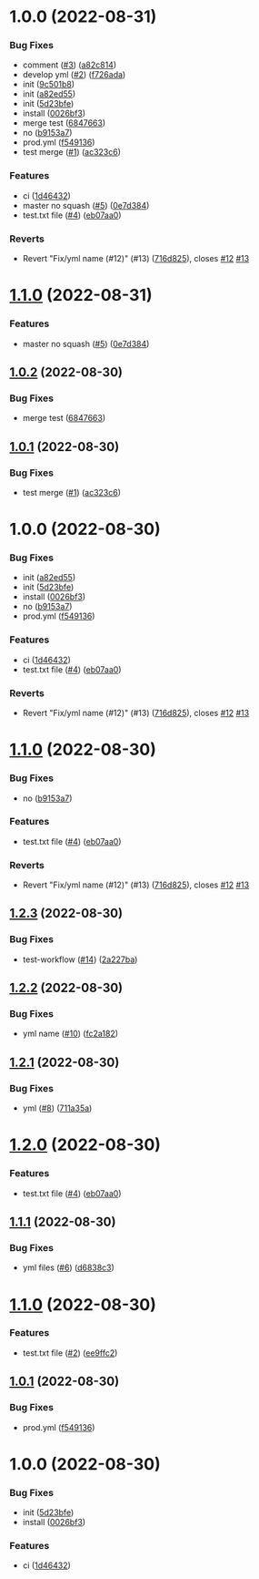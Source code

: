 # 1.0.0 (2022-08-31)


### Bug Fixes

* comment ([#3](https://github.com/nayoon030303/last-action-test/issues/3)) ([a82c814](https://github.com/nayoon030303/last-action-test/commit/a82c8144f989bb8e79cbdf195f60df47c982266d))
* develop yml ([#2](https://github.com/nayoon030303/last-action-test/issues/2)) ([f726ada](https://github.com/nayoon030303/last-action-test/commit/f726adac8e9c0f18962cd898647f49fc0238e5fb))
* init ([9c501b8](https://github.com/nayoon030303/last-action-test/commit/9c501b83d22e7a2496a4914b5bcb5d6846478bab))
* init ([a82ed55](https://github.com/nayoon030303/last-action-test/commit/a82ed552daf13dda870a5187223d4b4ad19df2e6))
* init ([5d23bfe](https://github.com/nayoon030303/last-action-test/commit/5d23bfe47d3aa44257a4cdf9f4e6542c45ce443f))
* install ([0026bf3](https://github.com/nayoon030303/last-action-test/commit/0026bf3982217553543d407ec95c443bdec6b1b7))
* merge test ([6847663](https://github.com/nayoon030303/last-action-test/commit/6847663cab5d6ce7623e9f096e472c2ce942be17))
* no ([b9153a7](https://github.com/nayoon030303/last-action-test/commit/b9153a7e90e2fbc966165cb50cf72a938a5a9645))
* prod.yml ([f549136](https://github.com/nayoon030303/last-action-test/commit/f549136c9e74d05d298cf1d8eb28b5e568422d43))
* test merge ([#1](https://github.com/nayoon030303/last-action-test/issues/1)) ([ac323c6](https://github.com/nayoon030303/last-action-test/commit/ac323c668de262c1a94dada2d891b6d38efc1a2d))


### Features

* ci ([1d46432](https://github.com/nayoon030303/last-action-test/commit/1d4643286b772635c8145658dd72a14db49d60c9))
* master no squash ([#5](https://github.com/nayoon030303/last-action-test/issues/5)) ([0e7d384](https://github.com/nayoon030303/last-action-test/commit/0e7d384c803a0f71d67435e187d3e7d0ff1f4056))
* test.txt file ([#4](https://github.com/nayoon030303/last-action-test/issues/4)) ([eb07aa0](https://github.com/nayoon030303/last-action-test/commit/eb07aa0e8062e9e7a5afa57640070c6cf77c5ab2))


### Reverts

* Revert "Fix/yml name (#12)" (#13) ([716d825](https://github.com/nayoon030303/last-action-test/commit/716d825570bd2af54f09774b52d670305628a1ae)), closes [#12](https://github.com/nayoon030303/last-action-test/issues/12) [#13](https://github.com/nayoon030303/last-action-test/issues/13)

# [1.1.0](https://github.com/nayoon030303/action-test/compare/v1.0.2...v1.1.0) (2022-08-31)


### Features

* master no squash ([#5](https://github.com/nayoon030303/action-test/issues/5)) ([0e7d384](https://github.com/nayoon030303/action-test/commit/0e7d384c803a0f71d67435e187d3e7d0ff1f4056))

## [1.0.2](https://github.com/nayoon030303/action-test/compare/v1.0.1...v1.0.2) (2022-08-30)


### Bug Fixes

* merge test ([6847663](https://github.com/nayoon030303/action-test/commit/6847663cab5d6ce7623e9f096e472c2ce942be17))

## [1.0.1](https://github.com/nayoon030303/action-test/compare/v1.0.0...v1.0.1) (2022-08-30)


### Bug Fixes

* test merge ([#1](https://github.com/nayoon030303/action-test/issues/1)) ([ac323c6](https://github.com/nayoon030303/action-test/commit/ac323c668de262c1a94dada2d891b6d38efc1a2d))

# 1.0.0 (2022-08-30)


### Bug Fixes

* init ([a82ed55](https://github.com/nayoon030303/action-test/commit/a82ed552daf13dda870a5187223d4b4ad19df2e6))
* init ([5d23bfe](https://github.com/nayoon030303/action-test/commit/5d23bfe47d3aa44257a4cdf9f4e6542c45ce443f))
* install ([0026bf3](https://github.com/nayoon030303/action-test/commit/0026bf3982217553543d407ec95c443bdec6b1b7))
* no ([b9153a7](https://github.com/nayoon030303/action-test/commit/b9153a7e90e2fbc966165cb50cf72a938a5a9645))
* prod.yml ([f549136](https://github.com/nayoon030303/action-test/commit/f549136c9e74d05d298cf1d8eb28b5e568422d43))


### Features

* ci ([1d46432](https://github.com/nayoon030303/action-test/commit/1d4643286b772635c8145658dd72a14db49d60c9))
* test.txt file ([#4](https://github.com/nayoon030303/action-test/issues/4)) ([eb07aa0](https://github.com/nayoon030303/action-test/commit/eb07aa0e8062e9e7a5afa57640070c6cf77c5ab2))


### Reverts

* Revert "Fix/yml name (#12)" (#13) ([716d825](https://github.com/nayoon030303/action-test/commit/716d825570bd2af54f09774b52d670305628a1ae)), closes [#12](https://github.com/nayoon030303/action-test/issues/12) [#13](https://github.com/nayoon030303/action-test/issues/13)

# [1.1.0](https://github.com/nayoon030303/test-workflow/compare/v1.0.1...v1.1.0) (2022-08-30)


### Bug Fixes

* no ([b9153a7](https://github.com/nayoon030303/test-workflow/commit/b9153a7e90e2fbc966165cb50cf72a938a5a9645))


### Features

* test.txt file ([#4](https://github.com/nayoon030303/test-workflow/issues/4)) ([eb07aa0](https://github.com/nayoon030303/test-workflow/commit/eb07aa0e8062e9e7a5afa57640070c6cf77c5ab2))


### Reverts

* Revert "Fix/yml name (#12)" (#13) ([716d825](https://github.com/nayoon030303/test-workflow/commit/716d825570bd2af54f09774b52d670305628a1ae)), closes [#12](https://github.com/nayoon030303/test-workflow/issues/12) [#13](https://github.com/nayoon030303/test-workflow/issues/13)

## [1.2.3](https://github.com/nayoon030303/test-workflow/compare/v1.2.2...v1.2.3) (2022-08-30)


### Bug Fixes

* test-workflow ([#14](https://github.com/nayoon030303/test-workflow/issues/14)) ([2a227ba](https://github.com/nayoon030303/test-workflow/commit/2a227ba4260874e208f5130b2bdfb380c6ca43f9))

## [1.2.2](https://github.com/nayoon030303/test-workflow/compare/v1.2.1...v1.2.2) (2022-08-30)


### Bug Fixes

* yml name ([#10](https://github.com/nayoon030303/test-workflow/issues/10)) ([fc2a182](https://github.com/nayoon030303/test-workflow/commit/fc2a18257660fa76aa07255d7e8bb5f6f65e7ddd))

## [1.2.1](https://github.com/nayoon030303/test-workflow/compare/v1.2.0...v1.2.1) (2022-08-30)


### Bug Fixes

* yml ([#8](https://github.com/nayoon030303/test-workflow/issues/8)) ([711a35a](https://github.com/nayoon030303/test-workflow/commit/711a35a8f4a31aeca629a9f0838ce38e8352c8a3))

# [1.2.0](https://github.com/nayoon030303/test-workflow/compare/v1.1.1...v1.2.0) (2022-08-30)


### Features

* test.txt file ([#4](https://github.com/nayoon030303/test-workflow/issues/4)) ([eb07aa0](https://github.com/nayoon030303/test-workflow/commit/eb07aa0e8062e9e7a5afa57640070c6cf77c5ab2))

## [1.1.1](https://github.com/nayoon030303/test-workflow/compare/v1.1.0...v1.1.1) (2022-08-30)


### Bug Fixes

* yml files ([#6](https://github.com/nayoon030303/test-workflow/issues/6)) ([d6838c3](https://github.com/nayoon030303/test-workflow/commit/d6838c30acb2219ba228489ad04cb50dd5760d63))

# [1.1.0](https://github.com/nayoon030303/test-workflow/compare/v1.0.1...v1.1.0) (2022-08-30)


### Features

* test.txt file ([#2](https://github.com/nayoon030303/test-workflow/issues/2)) ([ee9ffc2](https://github.com/nayoon030303/test-workflow/commit/ee9ffc288a85d9acf196da0543531775eedc0d3f))

## [1.0.1](https://github.com/nayoon030303/test-workflow/compare/v1.0.0...v1.0.1) (2022-08-30)


### Bug Fixes

* prod.yml ([f549136](https://github.com/nayoon030303/test-workflow/commit/f549136c9e74d05d298cf1d8eb28b5e568422d43))

# 1.0.0 (2022-08-30)


### Bug Fixes

* init ([5d23bfe](https://github.com/nayoon030303/test-workflow/commit/5d23bfe47d3aa44257a4cdf9f4e6542c45ce443f))
* install ([0026bf3](https://github.com/nayoon030303/test-workflow/commit/0026bf3982217553543d407ec95c443bdec6b1b7))


### Features

* ci ([1d46432](https://github.com/nayoon030303/test-workflow/commit/1d4643286b772635c8145658dd72a14db49d60c9))
